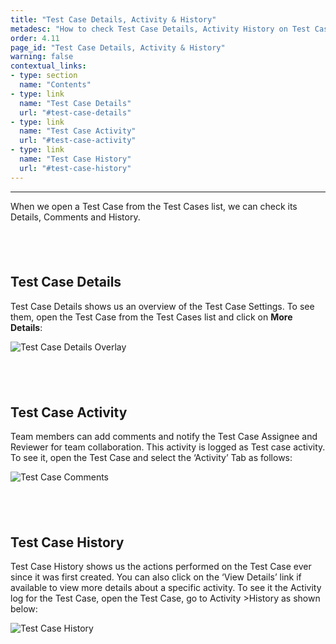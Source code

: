 ```yaml
---
title: "Test Case Details, Activity & History"
metadesc: "How to check Test Case Details, Activity History on Test Cases and Comments added by your Team Members"
order: 4.11
page_id: "Test Case Details, Activity & History"
warning: false
contextual_links:
- type: section
  name: "Contents"
- type: link
  name: "Test Case Details"
  url: "#test-case-details"
- type: link
  name: "Test Case Activity"
  url: "#test-case-activity"
- type: link
  name: "Test Case History"
  url: "#test-case-history"
---
```


---

When we open a Test Case from the Test Cases list, we can check its Details,  Comments and History.

&emsp;
---

## **Test Case Details**

Test Case Details shows us an overview of the Test Case Settings. To see them, open the Test Case from the Test Cases list and click on **More Details**:

![Test Case Details Overlay ](https://docs.testsigma.com/images/details-history/test-case-details-overlay.png)

&emsp;
---

## **Test Case Activity**

Team members can add comments and notify the Test Case Assignee and Reviewer for team collaboration. This activity is logged as Test case activity. To see it, open the Test Case and select the ‘Activity’ Tab as follows:

![Test Case Comments](https://docs.testsigma.com/images/details-history/test-case-comments.png)

&emsp;
---

## **Test Case History**

Test Case History shows us the actions performed on the Test Case ever since it was first created. You can also click on the ‘View Details’ link if available to view more details about a specific activity.  To see it the Activity log for the Test Case, open the  Test Case, go to Activity >History as shown below:

![Test Case History](https://docs.testsigma.com/images/details-history/test-case-activity-history.png)